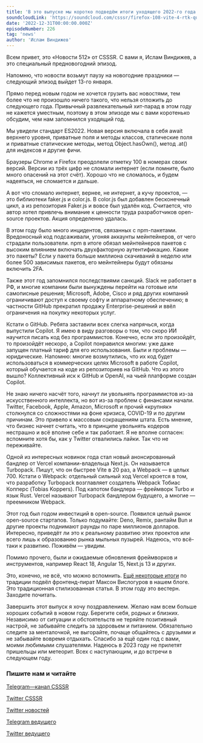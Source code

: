 ```yaml
---
title: 'В это выпуске мы коротко подведём итоги уходящего 2022-го года.'
soundcloudLink: 'https://soundcloud.com/csssr/firefox-108-vite-4-rtk-query-php-82-ruby-32-masshtabirovanie-s-nests-bdd-s-cucumber'
date: '2022-12-31T00:00:00.000Z'
episodeNumber: 226
tag: 'news'
author: 'Ислам Виндижев'
---
```


<ParagraphWithImage imageName="laptopNews" >
Всем привет, это «Новости 512» от CSSSR. С вами я, Ислам Виндижев, а это специальный предновогодний эпизод.

Напомню, что новости возьмут паузу на новогодние праздники — следующий эпизод выйдет 13-го января.

Прямо перед новым годом не хочется грузить вас новостями, тем более что не произошло ничего такого, что нельзя отложить до следующего года. Привычный развлекательный хит-парад в этом году не кажется уместным, поэтому в этом эпизоде мы с вами коротенько обсудим, чем нам запомнился уходящий год.
</ParagraphWithImage>

Мы увидели стандарт ES2022. Новая версия включала в себя await верхнего уровня, приватные поля и методы классов, статические поля и приватные статические методы, метод Object.hasOwn(), метод .at() для индексов и другие фичи.

Браузеры Chrome и Firefox преодолели отметку 100 в номерах своих версий. Версии из трёх цифр не сломали интернет (если помните, было много опасений на этот счёт). Хорошо что не сломалось, и будем надеяться, не сломается и дальше.

А вот что сломало интернет, вернее, не интернет, а кучу проектов, — это библиотеки faker.js и color.js. В color.js был добавлен бесконечный цикл, а из репозитория Faker.js и вовсе был удалён код. Считается, что автор хотел привлечь внимание к ценности труда разработчиков open-source проектов. Акция определенно удалась.

В этом году было много инцидентов, связанных с npm-пакетами. Вредоносный код подсаживали, угоняя аккаунты мейнтейнеров, от чего страдали пользователи. npm в итоге обязал мейнтейнеров пакетов с высоким влиянием включать двухфакторную аутентификацию. Какие это пакеты? Если у пакета больше миллиона скачиваний в неделю или более 500 зависимых пакетов, его мейнтейнеры будут обязаны включить 2FA.

Также этот год запомнился последствиями санкций. Slack не работает в РФ, и многие компании были вынуждены перейти на готовые или самописные решения; Microsoft, Adobe, Cisco и ряд других компаний ограничивают доступ к своему софту и аппаратному обеспечению; в частности GitHub прекратил продажу Enterprise-решений и ввёл ограничения на покупку некоторых услуг.

Кстати о GitHub. Ребята заставили всех слегка напрячься, когда выпустили Copilot. Я имею в виду разговоры о том, что скоро ИИ научится писать код без программистов. Конечно, если это произойдёт, то произойдёт нескоро, а Copilot понравился многим: уже даже запущен платный тариф для его использования. Были и проблемы — юридические. Напомню: многие возмутились, что их код будет использоваться в коммерческих целях Microsoft в работе Copilot, который обучается на коде из репозиториев на GitHub. Что из этого вышло? Коллективный иск к GitHub и OpenAI, на чьей платформе создан Copilot.

Не знаю ничего насчёт того, начнут ли увольнять программистов из-за искусственного интеллекта, но вот из-за проблем с финансами начали. Twitter, Facebook, Apple, Amazon, Microsoft и прочий «крупняк» столкнулся со сложностями на фоне кризиса, COVID-19 и по другим причинам. Это привело к массовым сокращениям штата. Есть мнение, что бизнес начнет считать, что в принципе увольнять кодеров нестрашно и всё вполне себе и так работает. Я не вполне согласен: вспомните хотя бы, как у Twitter отвалились лайки. Так что не переживайте.

Одной из интересных новинок года стал новый анонсированный бандлер от Vercel компании-владельца Next.js. Он называется Turbopack. Пишут, что он быстрее Vite в 20 раз, а Webpack — в целых 700. Кстати о Webpack: отдельный сильный ход Vercel кроется в том, что разработку Turbopack возглавляет создатель Webpack Тобиас Копперс (Tobias Koppers). Под капотом бандлера — фреймворк Turbo и язык Rust. Vercel называют Turbopack бандлером будущего, а многие — преемником Webpack.

Этот год был годом инвестиций в open-source. Появился целый рынок open-source стартапов. Только подумайте: Deno, Remix, рантайм Bun и другие проекты поднимают раунды по паре миллионов долларов. Интересно, приведёт ли это к реальному развитию этих проектов или всего лишь к образованию рынка мыльных пузырей. Надеюсь, что всё-таки к развитию. Поживём — увидим.

Помимо прочего, были и ожидаемые обновления фреймворков и инструментов, например React 18, Angular 15, Next.js 13 и других.

Это, конечно, не всё, что можно вспомнить. [Ещё некоторые итоги](https://blog.csssr.com/ru/article/year-resume-2022/) по традиции подвёл фронтенд-пират Максон Вислогуров в нашем блоге. Это традиционная стилизованная статья. В этом году это вестерн. Заходите почитать.

Завершить этот выпуск я хочу поздравлением. Желаю нам всем больше хороших событий в новом году. Берегите себя, родных и близких. Независимо от ситуации и обстоятельств не теряйте позитивный настрой, не забывайте следить за здоровьем и питанием. Обязательно следите за менталочкой, не выгорайте, почаще общайтесь с друзьями и не забывайте вовремя отдыхать. Спасибо за ещё один год с вами, моими любимыми слушателями. Надеюсь в 2023 году не прилетят пришельцы или метеорит. Всех с наступающим, и до встречи в следующем году.

  ### Пишите нам и читайте
  [Telegram—канал CSSSR](https://t.me/csssr)

  [Twitter CSSSR](https://twitter.com/csssr_dev)

  [Twitter новостей](https://twitter.com/csssr_news)

  [Telegram ведущего](https://t.me/Vindizh)

  [Twitter ведущего](https://twitter.com/Vindizh)
